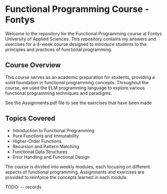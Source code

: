 # Functional Programming Course - Fontys

Welcome to the repository for the Functional Programming course at Fontys University of Applied Sciences. This repository contains my answers and exercises for a 4-week course designed to introduce students to the principles and practices of functional programming.

## Course Overview

This course serves as an academic preparation for students, providing a solid foundation in functional programming concepts. Throughout the course, we used the ELM programming language to explore various functional programming techniques and paradigms.

See the Assignments.pdf file to see the exercises that have been made

## Topics Covered

- Introduction to Functional Programming
- Pure Functions and Immutability
- Higher-Order Functions
- Recursion and Pattern Matching
- Functional Data Structures
- Error Handling and Functional Design

The course is divided into weekly modules, each focusing on different aspects of functional programming. Assignments and exercises are provided to reinforce the concepts learned in each module.

TODO:
-- records